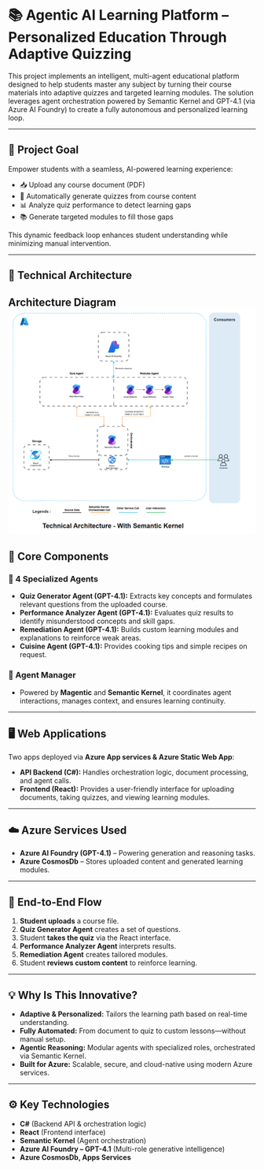 # 📚 Agentic AI Learning Platform – Personalized Education Through Adaptive Quizzing

This project implements an intelligent, multi-agent educational platform designed to help students master any subject by turning their course materials into adaptive quizzes and targeted learning modules. The solution leverages agent orchestration powered by Semantic Kernel and GPT-4.1 (via Azure AI Foundry) to create a fully autonomous and personalized learning loop.

---

## 🎯 Project Goal

Empower students with a seamless, AI-powered learning experience:

- 📥 Upload any course document (PDF)
- 🧪 Automatically generate quizzes from course content
- 📊 Analyze quiz performance to detect learning gaps
- 📚 Generate targeted modules to fill those gaps

This dynamic feedback loop enhances student understanding while minimizing manual intervention.

---

## 🧩 Technical Architecture

**Architecture Diagram**  
![Architecture Diagram](architecture.png)
---

## 🔗 Core Components

### 🧠 4 Specialized Agents

- **Quiz Generator Agent (GPT-4.1):** Extracts key concepts and formulates relevant questions from the uploaded course.
- **Performance Analyzer Agent (GPT-4.1):** Evaluates quiz results to identify misunderstood concepts and skill gaps.
- **Remediation Agent (GPT-4.1):** Builds custom learning modules and explanations to reinforce weak areas.
- **Cuisine Agent (GPT-4.1):** Provides cooking tips and simple recipes on request.

### 🤖 Agent Manager

- Powered by **Magentic** and **Semantic Kernel**, it coordinates agent interactions, manages context, and ensures learning continuity.

---

## 🖥️ Web Applications

Two apps deployed via **Azure App services & Azure Static Web App**:

- **API Backend (C#):** Handles orchestration logic, document processing, and agent calls.
- **Frontend (React):** Provides a user-friendly interface for uploading documents, taking quizzes, and viewing learning modules.

---

## ☁️ Azure Services Used

- **Azure AI Foundry (GPT-4.1)** – Powering generation and reasoning tasks.
- **Azure CosmosDb** – Stores uploaded content and generated learning modules.

---

## 🔁 End-to-End Flow

1. **Student uploads** a course file.
2. **Quiz Generator Agent** creates a set of questions.
3. Student **takes the quiz** via the React interface.
4. **Performance Analyzer Agent** interprets results.
5. **Remediation Agent** creates tailored modules.
6. Student **reviews custom content** to reinforce learning.

---

## 💡 Why Is This Innovative?

- **Adaptive & Personalized:** Tailors the learning path based on real-time understanding.
- **Fully Automated:** From document to quiz to custom lessons—without manual setup.
- **Agentic Reasoning:** Modular agents with specialized roles, orchestrated via Semantic Kernel.
- **Built for Azure:** Scalable, secure, and cloud-native using modern Azure services.

---

## ⚙️ Key Technologies

- **C#** (Backend API & orchestration logic)
- **React** (Frontend interface)
- **Semantic Kernel** (Agent orchestration)
- **Azure AI Foundry – GPT-4.1** (Multi-role generative intelligence)
- **Azure CosmosDb, Apps Services**
